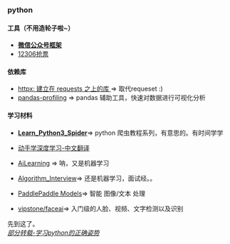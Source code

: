 ### python

#### 工具（不用造轮子啦~）
- [**微信公众号框架**](https://github.com/offu/WeRoBot)
- [12306抢票](https://github.com/testerSunshine/12306)


#### 依赖库
- [httpx: 建立在 requests 之上的库 ](https://github.com/encode/httpx)=> 取代requeset :)
- [pandas-profiling](https://github.com/pandas-profiling/pandas-profiling) => pandas 辅助工具，快速对数据进行可视化分析

#### 学习材料
- [**Learn_Python3_Spider**](https://github.com/wistbean/learn_python3_spider)=> python 爬虫教程系列，有意思的。有时间学学

- [动手学深度学习-中文翻译](https://github.com/d2l-ai/d2l-zh)
- [AiLearning](https://github.com/apachecn/AiLearning) => 呐，又是机器学习
- [Algorithm_Interview](https://github.com/imhuay/Algorithm_Interview_Notes-Chinese)=> 还是机器学习，面试经。。
- [PaddlePaddle Models](https://github.com/PaddlePaddle/models)=> 智能 图像/文本 处理
- [vipstone/faceai](https://github.com/vipstone/faceai)=> 入门级的人脸、视频、文字检测以及识别

先到这了。
<br>*[部分转载-学习python的正确姿势](https://zhuanlan.zhihu.com/p/85594170)*

